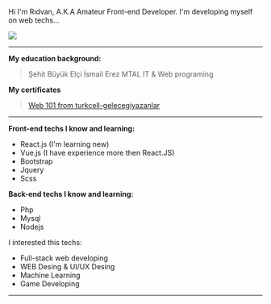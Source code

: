 Hi I'm Rıdvan, A.K.A Amateur Front-end Developer.
 I'm developing myself on web techs...
 
<kbd>![](https://media1.giphy.com/media/nFFguNjdeotwc/giphy.gif?cid=ecf05e47l8xffyaa074cqmp4wh09mrmd30sih58631rk1bit&rid=giphy.gif&ct=g )</kbd>  


<hr>


**My education background:**     
> Şehit Büyük Elçi İsmail Erez MTAL IT & Web programing



**My certificates**  
> [Web 101 from turkcell-gelecegiyazanlar](https://gelecegiyazanlar.turkcell.com.tr/kisi/belge/ridvancalik/Web%20Programlama/101)

<hr>  

**Front-end techs I know and learning:**  
- React.js (I'm learning new)  
- Vue.js (I have experience more then React.JS)  
- Bootstrap  
- Jquery  
- Scss  


**Back-end techs I know and learning:**  
- Php  
- Mysql  
- Nodejs  




I interested this techs:  
- Full-stack web developing  
- WEB Desing & UI/UX Desing  
- Machine Learning  
- Game Developing  

<hr>  



